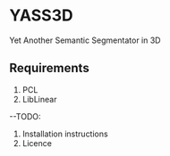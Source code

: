 YASS3D
======

Yet Another Semantic Segmentator in 3D


Requirements
--------

1. PCL
2. LibLinear


--TODO: 
1. Installation instructions
2. Licence
